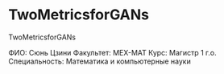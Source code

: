 # TwoMetricsforGANs
TwoMetricsforGANs

ФИО: Сюнь Цзини
Факультет: МЕХ-МАТ
Курс: Магистр 1 г.о.
Специальность: Математика и компьютерные науки

